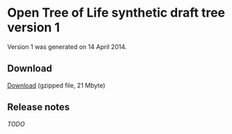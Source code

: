 # Open Tree of Life synthetic draft tree version 1

Version 1 was generated on 14 April 2014.

## Download

[Download](http://files.opentreeoflife.org/trees/draftversion1.tre.gz) (gzipped file, 21 Mbyte) 

## Release notes

_TODO_
